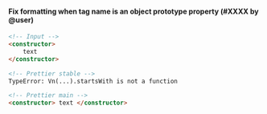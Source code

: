 #### Fix formatting when tag name is an object prototype property (#XXXX by @user)

<!-- prettier-ignore -->
```html
<!-- Input -->
<constructor>
	text
</constructor>

<!-- Prettier stable -->
TypeError: Vn(...).startsWith is not a function

<!-- Prettier main -->
<constructor> text </constructor>
```
